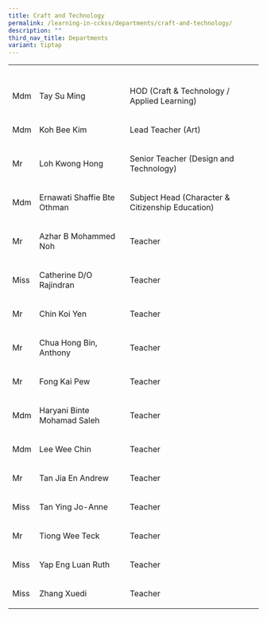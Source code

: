 ```yaml
---
title: Craft and Technology
permalink: /learning-in-cckss/departments/craft-and-technology/
description: ""
third_nav_title: Departments
variant: tiptap
---
```

<table><tbody><tr><th rowspan="1" colspan="1"><p></p></th><th rowspan="1" colspan="1"><p></p></th><th rowspan="1" colspan="1"><p></p></th></tr><tr><td rowspan="1" colspan="1"><p>Mdm</p></td><td rowspan="1" colspan="1"><p>Tay Su Ming</p></td><td rowspan="1" colspan="1"><p>HOD (Craft &amp; Technology / Applied Learning)</p></td></tr><tr><td rowspan="1" colspan="1"><p>Mdm</p></td><td rowspan="1" colspan="1"><p>Koh Bee Kim</p></td><td rowspan="1" colspan="1"><p>Lead Teacher (Art)</p></td></tr><tr><td rowspan="1" colspan="1"><p>Mr</p></td><td rowspan="1" colspan="1"><p>Loh Kwong Hong</p></td><td rowspan="1" colspan="1"><p>Senior Teacher (Design and Technology)</p></td></tr><tr><td rowspan="1" colspan="1"><p>Mdm</p></td><td rowspan="1" colspan="1"><p>Ernawati Shaffie Bte Othman</p></td><td rowspan="1" colspan="1"><p>Subject Head (Character &amp; Citizenship Education)</p></td></tr><tr><td rowspan="1" colspan="1"><p>Mr</p></td><td rowspan="1" colspan="1"><p>Azhar B Mohammed Noh</p></td><td rowspan="1" colspan="1"><p>Teacher</p></td></tr><tr><td rowspan="1" colspan="1"><p>Miss</p></td><td rowspan="1" colspan="1"><p>Catherine D/O Rajindran</p></td><td rowspan="1" colspan="1"><p>Teacher</p></td></tr><tr><td rowspan="1" colspan="1"><p>Mr</p></td><td rowspan="1" colspan="1"><p>Chin Koi Yen</p></td><td rowspan="1" colspan="1"><p>Teacher</p></td></tr><tr><td rowspan="1" colspan="1"><p>Mr</p></td><td rowspan="1" colspan="1"><p>Chua Hong Bin, Anthony</p></td><td rowspan="1" colspan="1"><p>Teacher</p></td></tr><tr><td rowspan="1" colspan="1"><p>Mr</p></td><td rowspan="1" colspan="1"><p>Fong Kai Pew</p></td><td rowspan="1" colspan="1"><p>Teacher</p></td></tr><tr><td rowspan="1" colspan="1"><p>Mdm</p></td><td rowspan="1" colspan="1"><p>Haryani Binte Mohamad Saleh</p></td><td rowspan="1" colspan="1"><p>Teacher</p></td></tr><tr><td rowspan="1" colspan="1"><p>Mdm</p></td><td rowspan="1" colspan="1"><p>Lee Wee Chin</p></td><td rowspan="1" colspan="1"><p>Teacher</p></td></tr><tr><td rowspan="1" colspan="1"><p>Mr</p></td><td rowspan="1" colspan="1"><p>Tan Jia En Andrew</p></td><td rowspan="1" colspan="1"><p>Teacher</p></td></tr><tr><td rowspan="1" colspan="1"><p>Miss</p></td><td rowspan="1" colspan="1"><p>Tan Ying Jo-Anne</p></td><td rowspan="1" colspan="1"><p>Teacher</p></td></tr><tr><td rowspan="1" colspan="1"><p>Mr</p></td><td rowspan="1" colspan="1"><p>Tiong Wee Teck</p></td><td rowspan="1" colspan="1"><p>Teacher</p></td></tr><tr><td rowspan="1" colspan="1"><p>Miss</p></td><td rowspan="1" colspan="1"><p>Yap Eng Luan Ruth</p></td><td rowspan="1" colspan="1"><p>Teacher</p></td></tr><tr><td rowspan="1" colspan="1"><p>Miss</p></td><td rowspan="1" colspan="1"><p>Zhang Xuedi</p></td><td rowspan="1" colspan="1"><p>Teacher</p></td></tr></tbody></table><p></p>